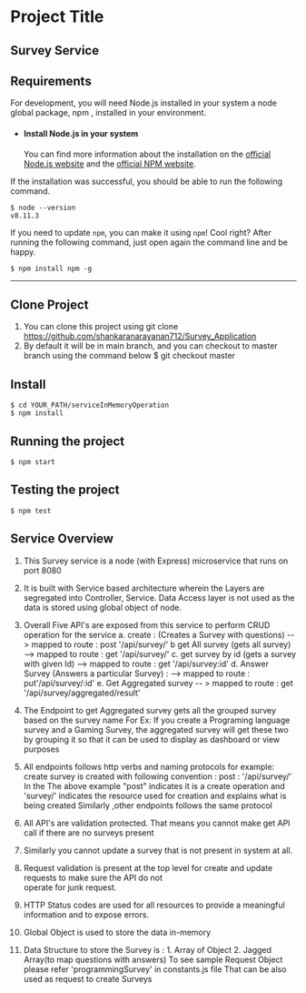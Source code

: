 # Project Title
Survey Service
---
## Requirements

For development, you will need Node.js installed in your system a node global package, npm , installed in your environment.
- #### Install Node.js in your system
   You can find more information about the installation on the [official Node.js website](https://nodejs.org/) and the [official NPM website](https://npmjs.org/).

If the installation was successful, you should be able to run the following command.

    $ node --version
    v8.11.3

If you need to update `npm`, you can make it using `npm`! Cool right? After running the following command, just open again the command line and be happy.

    $ npm install npm -g
---

## Clone Project
   1. You can clone this project using git clone https://github.com/shankaranarayanan712/Survey_Application
   2. By default it will be in main branch, and you can checkout to master branch using the command below
      $ git checkout master

## Install
    $ cd YOUR_PATH/serviceInMemoryOperation
    $ npm install
## Running the project

    $ npm start

## Testing the project

    $ npm test

## Service Overview

1. This Survey service is a node (with Express) microservice that runs on port 8080

2. It is built with Service based architecture wherein the Layers are segregated into Controller, Service.
   Data Access layer is not used as the data is stored using global object of node.

3. Overall Five API's are exposed from this service to perform CRUD operation for the service
   a. create : (Creates a Survey with questions) --> mapped to route : post '/api/survey/'
   b  get All survey  (gets all survey) --> mapped to route : get '/api/survey/'
   c. get survey by id  (gets a survey with given Id) --> mapped to route : get '/api/survey:id'
   d. Answer Survey (Answers a particular Survey) :  --> mapped to route : put'/api/survey/:id'
   e. Get Aggregated survey -- >  mapped to route : get '/api/survey/aggregated/result'
 
4. The Endpoint to get Aggregated survey gets all the grouped survey based on the survey name
   For Ex: If you create a Programing language survey and a Gaming Survey, the aggregated survey
   will get these two by grouping it so that it can be used to display as dashboard or view purposes

5. All endpoints follows http verbs and naming protocols
   for example: create survey is created with following convention : post : '/api/survey/'
   In the The above example "post" indicates it is a create operation and 'survey/' indicates the resource used for creation and explains what is being created
   Similarly ,other endpoints follows the same protocol

6. All API's are validation protected. That means you cannot make get API call if there are no surveys present

7. Similarly you cannot update a survey that is not present in system at all.

8. Request validation is present at the top level for create and update requests to make sure the API do not   
   operate for junk request. 

9. HTTP Status codes are used for all resources to provide a meaningful information and to expose errors.

10. Global Object is used to store the data in-memory

11. Data Structure to store the Survey is : 1. Array of Object 2. Jagged  Array(to map questions with answers)
    To see sample Request Object please refer 'programmingSurvey' in constants.js file
    That can be also used as request to create Surveys




    
